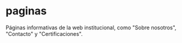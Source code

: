 # paginas

Páginas informativas de la web institucional, como "Sobre nosotros", "Contacto" y "Certificaciones".